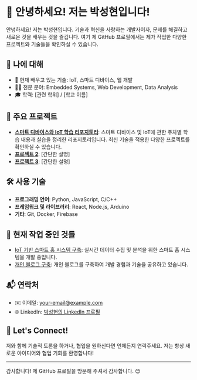 # 👋 안녕하세요! 저는 박성현입니다!

안녕하세요! 저는 박성현입니다. 기술과 혁신을 사랑하는 개발자이자, 문제를 해결하고 새로운 것을 배우는 것을 즐깁니다. 여기 제 GitHub 프로필에서는 제가 작업한 다양한 프로젝트와 기술들을 확인하실 수 있습니다.

## 💼 나에 대해

- 🌱 현재 배우고 있는 기술: IoT, 스마트 디바이스, 웹 개발
- 👨‍💻 전문 분야: Embedded Systems, Web Development, Data Analysis
- 🎓 학력: [관련 학위] / [학교 이름]

## 🚀 주요 프로젝트

- **[스마트 디바이스와 IoT 학습 리포지토리](https://github.com/park-02/My_home)**: 스마트 디바이스 및 IoT에 관한 주차별 학습 내용과 실습을 정리한 리포지토리입니다. 최신 기술을 적용한 다양한 프로젝트를 확인하실 수 있습니다.
- **[프로젝트 2](https://github.com/park-02/Project2)**: [간단한 설명]
- **[프로젝트 3](https://github.com/park-02/Project3)**: [간단한 설명]

## 🛠️ 사용 기술

- **프로그래밍 언어**: Python, JavaScript, C/C++
- **프레임워크 및 라이브러리**: React, Node.js, Arduino
- **기타**: Git, Docker, Firebase

## 🌟 현재 작업 중인 것들

- [IoT 기반 스마트 홈 시스템 구축](https://github.com/park-02/SmartHomeProject): 실시간 데이터 수집 및 분석을 위한 스마트 홈 시스템을 개발 중입니다.
- [개인 블로그 구축](https://github.com/park-02/PersonalBlog): 개인 블로그를 구축하여 개발 경험과 기술을 공유하고 있습니다.

## 📬 연락처

- ✉️ 이메일: [your-email@example.com](mailto:your-email@example.com)
- 🌐 LinkedIn: [박성현의 LinkedIn 프로필](https://www.linkedin.com/in/your-linkedin-profile)

## 💬 Let's Connect!

저와 함께 기술적 토론을 하거나, 협업을 원하신다면 언제든지 연락주세요. 저는 항상 새로운 아이디어와 협업 기회를 환영합니다!

---

감사합니다! 제 GitHub 프로필을 방문해 주셔서 감사합니다. 😊
